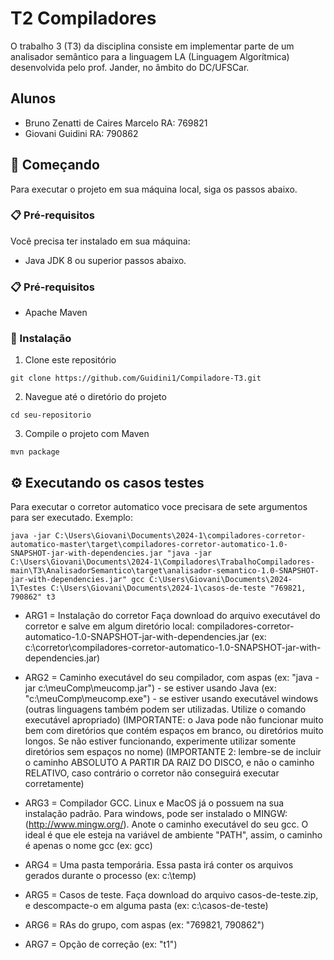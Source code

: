 # T2 Compiladores

O trabalho 3 (T3) da disciplina consiste em implementar parte de um analisador semântico para a linguagem LA (Linguagem Algorítmica) desenvolvida pelo prof. Jander, no âmbito do DC/UFSCar.

## Alunos
- Bruno Zenatti de Caires Marcelo RA: 769821
- Giovani Guidini RA: 790862

## 🚀 Começando

Para executar o projeto em sua máquina local, siga os passos abaixo.

### 📋 Pré-requisitos

Você precisa ter instalado em sua máquina:

- Java JDK 8 ou superior passos abaixo.

### 📋 Pré-requisitos

- Apache Maven

### 🔧 Instalação

1. Clone este repositório
   
```
git clone https://github.com/Guidini1/Compiladore-T3.git
```

2. Navegue até o diretório do projeto

```
cd seu-repositorio
```

3. Compile o projeto com Maven
   
```
mvn package
```

## ⚙️ Executando os casos testes

Para executar o corretor automatico voce precisara de sete argumentos para ser executado.
Exemplo:
```
java -jar C:\Users\Giovani\Documents\2024-1\compiladores-corretor-automatico-master\target\compiladores-corretor-automatico-1.0-SNAPSHOT-jar-with-dependencies.jar "java -jar C:\Users\Giovani\Documents\2024-1\Compiladores\TrabalhoCompiladores-main\T3\AnalisadorSemantico\target\analisador-semantico-1.0-SNAPSHOT-jar-with-dependencies.jar" gcc C:\Users\Giovani\Documents\2024-1\Testes C:\Users\Giovani\Documents\2024-1\casos-de-teste "769821, 790862" t3
```

- ARG1 = Instalação do corretor
  Faça download do arquivo executável do corretor e salve em algum diretório local: compiladores-corretor-automatico-1.0-SNAPSHOT-jar-with-dependencies.jar (ex: c:\corretor\compiladores-corretor-automatico-1.0-SNAPSHOT-jar-with-dependencies.jar)

- ARG2 = Caminho executável do seu compilador, com aspas (ex: "java -jar c:\meuComp\meucomp.jar") - se estiver usando Java (ex: "c:\meuComp\meucomp.exe") - se estiver usando executável windows (outras linguagens também podem ser utilizadas. Utilize o comando executável apropriado) (IMPORTANTE: o Java pode não funcionar muito bem com diretórios que contém espaços em branco, ou diretórios muito longos. Se não estiver funcionando, experimente utilizar somente diretórios sem espaços no nome) (IMPORTANTE 2: lembre-se de incluir o caminho ABSOLUTO A PARTIR DA RAIZ DO DISCO, e não o caminho RELATIVO, caso contrário o corretor não conseguirá executar corretamente)

- ARG3 = Compilador GCC. Linux e MacOS já o possuem na sua instalação padrão. Para windows, pode ser instalado o MINGW: (http://www.mingw.org/). Anote o caminho executável do seu gcc. O ideal é que ele esteja na variável de ambiente "PATH", assim, o caminho é apenas o nome gcc (ex: gcc)

- ARG4 = Uma pasta temporária. Essa pasta irá conter os arquivos gerados durante o processo (ex: c:\temp)

- ARG5 = Casos de teste. Faça download do arquivo casos-de-teste.zip, e descompacte-o em alguma pasta (ex: c:\casos-de-teste)

- ARG6 = RAs do grupo, com aspas (ex: "769821, 790862")

- ARG7 = Opção de correção (ex: "t1")
